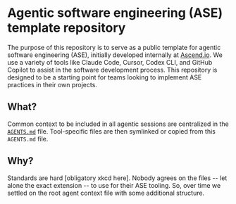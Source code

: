 # Agentic software engineering (ASE) template repository

The purpose of this repository is to serve as a public template for agentic software engineering (ASE), initially developed internally at [Ascend.io](https://ascend.io). We use a variety of tools like Claude Code, Cursor, Codex CLI, and GitHub Copilot to assist in the software development process. This repository is designed to be a starting point for teams looking to implement ASE practices in their own projects.

## What?

Common context to be included in all agentic sessions are centralized in the [`AGENTS.md`](AGENTS.md) file. Tool-specific files are then symlinked or copied from this `AGENTS.md` file.

## Why?

Standards are hard [obligatory xkcd here]. Nobody agrees on the files -- let alone the exact extension -- to use for their ASE tooling. So, over time we settled on the root agent context file with some additional structure.
